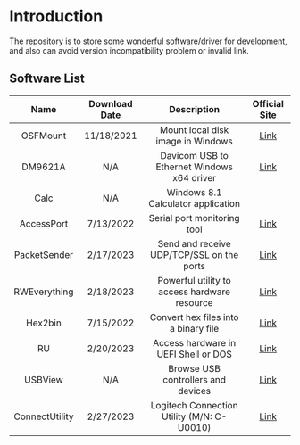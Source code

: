 # Introduction

The repository is to store some wonderful software/driver for development, and also can avoid version incompatibility problem or invalid link.

## Software List

Name|Download Date|Description|Official Site
:---:|:---:|:---:|:---:
OSFMount|11/18/2021|Mount local disk image in Windows|[Link](https://www.osforensics.com/tools/mount-disk-images.html)
DM9621A|N/A|Davicom USB to Ethernet Windows x64 driver|[Link](https://www.catalog.update.microsoft.com/Search.aspx?q=DAVICOM)
Calc|N/A|Windows 8.1 Calculator application
AccessPort|7/13/2022|Serial port monitoring tool|[Link](http://www.sudt.com/en/ap/index.html)
PacketSender|2/17/2023|Send and receive UDP/TCP/SSL on the ports|[Link](https://packetsender.com/)
RWEverything|2/18/2023|Powerful utility to access hardware resource|[Link](http://rweverything.com/)
Hex2bin|7/15/2022|Convert hex files into a binary file|[Link](https://hex2bin.sourceforge.net/)
RU|2/20/2023|Access hardware in UEFI Shell or DOS|[Link](http://ruexe.blogspot.com/)
USBView|N/A|Browse USB controllers and devices|[Link](https://learn.microsoft.com/en-us/windows-hardware/drivers/debugger/usbview)
ConnectUtility|2/27/2023|Logitech Connection Utility (M/N: C-U0010)|[Link](https://support.logi.com/hc/en-us/articles/360025141574)
